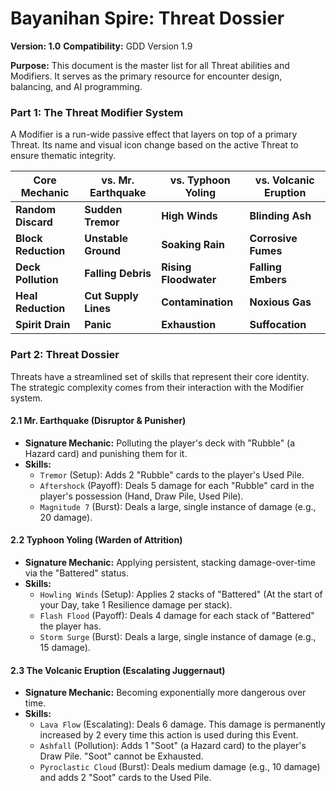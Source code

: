 # **Bayanihan Spire: Threat Dossier**

**Version: 1.0** **Compatibility:** GDD Version 1.9

**Purpose:** This document is the master list for all Threat abilities and Modifiers. It serves as the primary resource for encounter design, balancing, and AI programming.

### **Part 1: The Threat Modifier System**

A Modifier is a run-wide passive effect that layers on top of a primary Threat. Its name and visual icon change based on the active Threat to ensure thematic integrity.

| Core Mechanic | vs. Mr. Earthquake | vs. Typhoon Yoling | vs. Volcanic Eruption |
| ----- | ----- | ----- | ----- |
| **Random Discard** | **Sudden Tremor** | **High Winds** | **Blinding Ash** |
| **Block Reduction** | **Unstable Ground** | **Soaking Rain** | **Corrosive Fumes** |
| **Deck Pollution** | **Falling Debris** | **Rising Floodwater** | **Falling Embers** |
| **Heal Reduction** | **Cut Supply Lines** | **Contamination** | **Noxious Gas** |
| **Spirit Drain** | **Panic** | **Exhaustion** | **Suffocation** |

### **Part 2: Threat Dossier**

Threats have a streamlined set of skills that represent their core identity. The strategic complexity comes from their interaction with the Modifier system.

#### **2.1 Mr. Earthquake (Disruptor & Punisher)**

* **Signature Mechanic:** Polluting the player's deck with "Rubble" (a Hazard card) and punishing them for it.  
* **Skills:**  
  * `Tremor` (Setup): Adds 2 "Rubble" cards to the player's Used Pile.  
  * `Aftershock` (Payoff): Deals 5 damage for each "Rubble" card in the player's possession (Hand, Draw Pile, Used Pile).  
  * `Magnitude 7` (Burst): Deals a large, single instance of damage (e.g., 20 damage).

#### **2.2 Typhoon Yoling (Warden of Attrition)**

* **Signature Mechanic:** Applying persistent, stacking damage-over-time via the "Battered" status.  
* **Skills:**  
  * `Howling Winds` (Setup): Applies 2 stacks of "Battered" (At the start of your Day, take 1 Resilience damage per stack).  
  * `Flash Flood` (Payoff): Deals 4 damage for each stack of "Battered" the player has.  
  * `Storm Surge` (Burst): Deals a large, single instance of damage (e.g., 15 damage).

#### **2.3 The Volcanic Eruption (Escalating Juggernaut)**

* **Signature Mechanic:** Becoming exponentially more dangerous over time.  
* **Skills:**  
  * `Lava Flow` (Escalating): Deals 6 damage. This damage is permanently increased by 2 every time this action is used during this Event.  
  * `Ashfall` (Pollution): Adds 1 "Soot" (a Hazard card) to the player's Draw Pile. "Soot" cannot be Exhausted.  
  * `Pyroclastic Cloud` (Burst): Deals medium damage (e.g., 10 damage) and adds 2 "Soot" cards to the Used Pile.

